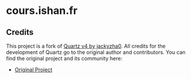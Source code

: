 # cours.ishan.fr

## Credits

This project is a fork of [Quartz v4 by jackyzha0](https://github.com/jackyzha0/quartz). All credits for the development of Quartz go to the original author and contributors. You can find the original project and its community here:

- [Original Project](https://github.com/jackyzha0/quartz)
